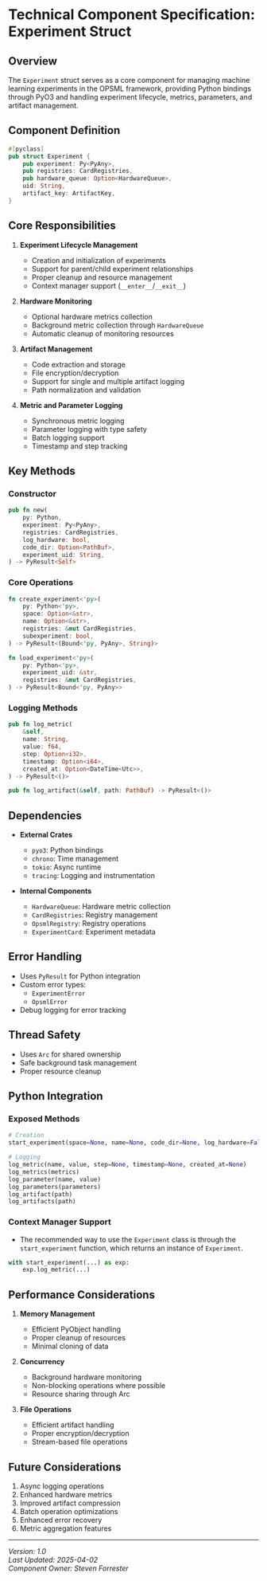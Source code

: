 # Technical Component Specification: Experiment Struct

## Overview
The `Experiment` struct serves as a core component for managing machine learning experiments in the OPSML framework, providing Python bindings through PyO3 and handling experiment lifecycle, metrics, parameters, and artifact management.

## Component Definition

```rust
#[pyclass]
pub struct Experiment {
    pub experiment: Py<PyAny>,
    pub registries: CardRegistries,
    pub hardware_queue: Option<HardwareQueue>,
    uid: String,
    artifact_key: ArtifactKey,
}
```

## Core Responsibilities

1. **Experiment Lifecycle Management**
   - Creation and initialization of experiments
   - Support for parent/child experiment relationships
   - Proper cleanup and resource management
   - Context manager support (`__enter__`/`__exit__`)

2. **Hardware Monitoring**
   - Optional hardware metrics collection
   - Background metric collection through `HardwareQueue`
   - Automatic cleanup of monitoring resources

3. **Artifact Management**
   - Code extraction and storage
   - File encryption/decryption
   - Support for single and multiple artifact logging
   - Path normalization and validation

4. **Metric and Parameter Logging**
   - Synchronous metric logging
   - Parameter logging with type safety
   - Batch logging support
   - Timestamp and step tracking

## Key Methods

### Constructor
```rust
pub fn new(
    py: Python,
    experiment: Py<PyAny>,
    registries: CardRegistries,
    log_hardware: bool,
    code_dir: Option<PathBuf>,
    experiment_uid: String,
) -> PyResult<Self>
```

### Core Operations
```rust
fn create_experiment<'py>(
    py: Python<'py>,
    space: Option<&str>,
    name: Option<&str>,
    registries: &mut CardRegistries,
    subexperiment: bool,
) -> PyResult<(Bound<'py, PyAny>, String)>

fn load_experiment<'py>(
    py: Python<'py>,
    experiment_uid: &str,
    registries: &mut CardRegistries,
) -> PyResult<Bound<'py, PyAny>>
```

### Logging Methods
```rust
pub fn log_metric(
    &self,
    name: String,
    value: f64,
    step: Option<i32>,
    timestamp: Option<i64>,
    created_at: Option<DateTime<Utc>>,
) -> PyResult<()>

pub fn log_artifact(&self, path: PathBuf) -> PyResult<()>
```

## Dependencies

- **External Crates**
  - `pyo3`: Python bindings
  - `chrono`: Time management
  - `tokio`: Async runtime
  - `tracing`: Logging and instrumentation

- **Internal Components**
  - `HardwareQueue`: Hardware metric collection
  - `CardRegistries`: Registry management
  - `OpsmlRegistry`: Registry operations
  - `ExperimentCard`: Experiment metadata

## Error Handling

- Uses `PyResult` for Python integration
- Custom error types:
  - `ExperimentError`
  - `OpsmlError`
- Debug logging for error tracking

## Thread Safety

- Uses `Arc` for shared ownership
- Safe background task management
- Proper resource cleanup

## Python Integration

### Exposed Methods
```python
# Creation
start_experiment(space=None, name=None, code_dir=None, log_hardware=False, experiment_uid=None)

# Logging
log_metric(name, value, step=None, timestamp=None, created_at=None)
log_metrics(metrics)
log_parameter(name, value)
log_parameters(parameters)
log_artifact(path)
log_artifacts(path)
```

### Context Manager Support

- The recommended way to use the `Experiment` class is through the `start_experiment` function, which returns an instance of `Experiment`.

```python
with start_experiment(...) as exp:
    exp.log_metric(...)
```

## Performance Considerations

1. **Memory Management**
   - Efficient PyObject handling
   - Proper cleanup of resources
   - Minimal cloning of data

2. **Concurrency**
   - Background hardware monitoring
   - Non-blocking operations where possible
   - Resource sharing through Arc

3. **File Operations**
   - Efficient artifact handling
   - Proper encryption/decryption
   - Stream-based file operations

## Future Considerations

1. Async logging operations
2. Enhanced hardware metrics
3. Improved artifact compression
4. Batch operation optimizations
5. Enhanced error recovery
6. Metric aggregation features

---

*Version: 1.0*  
*Last Updated: 2025-04-02*  
*Component Owner: Steven Forrester*